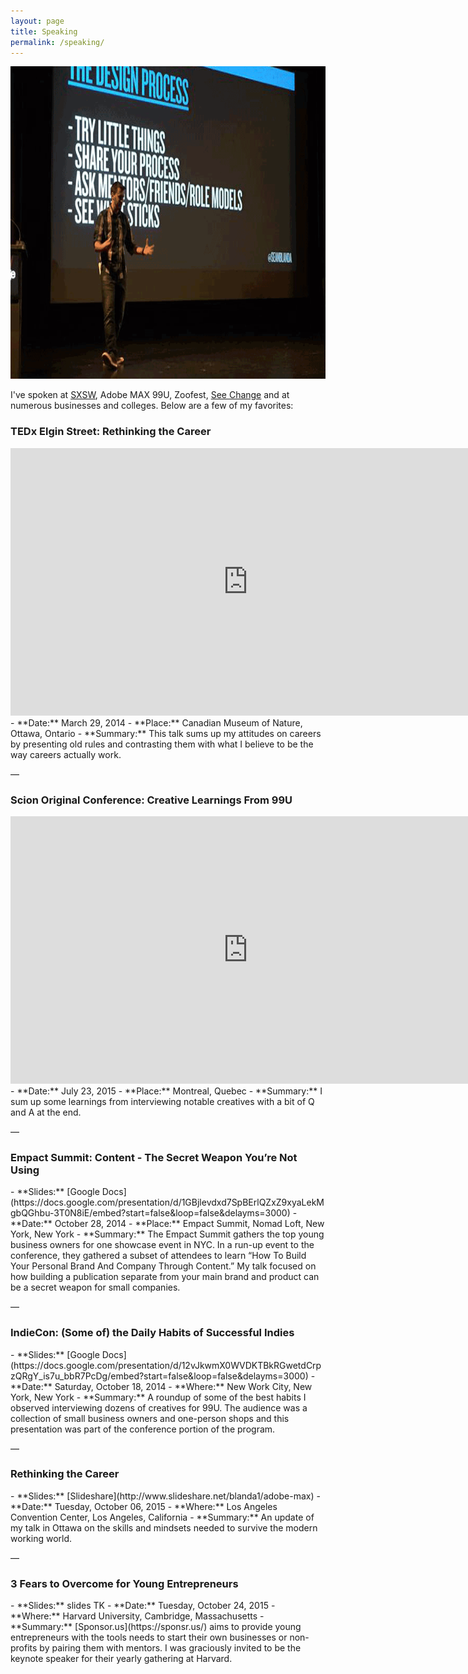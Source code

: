 ```yaml
---
layout: page
title: Speaking
permalink: /speaking/
---
```

<img src="/images/blanda_speaking.png" width="760" height="500" alt="Sean Blanda speaking at See Change. Photo by twitter.com/LouiseSandhaus">

I've spoken at [SXSW](http://austin2012.sched.org/speaker/seanblanda1), Adobe MAX 99U, Zoofest, [See Change](http://www.seechangeconference.org/) and at numerous businesses and colleges. Below are a few of my favorites:

<h3>TEDx Elgin Street: Rethinking the Career</h3>
<iframe width="760" height="428" src="https://www.youtube.com/embed/lpOh4cTtvNE" frameborder="0" allowfullscreen></iframe>
- **Date:** March 29, 2014
- **Place:** Canadian Museum of Nature, Ottawa, Ontario
- **Summary:** This talk sums up my attitudes on careers by presenting old rules and contrasting them with what I believe to be the way careers actually work.
<p class="center">—</p>
<h3>Scion Original Conference: Creative Learnings From 99U</h3>
<iframe width="760" height="428" src="https://www.youtube.com/embed/HIWhPukD6Lk" frameborder="0" allowfullscreen></iframe>
- **Date:** July 23, 2015
- **Place:** Montreal, Quebec
- **Summary:** I sum up some learnings from interviewing notable creatives with a bit of Q and A at the end.
<p class="center">—</p>
<h3>Empact Summit: Content - The Secret Weapon You’re Not Using</h3>
- **Slides:** [Google Docs](https://docs.google.com/presentation/d/1GBjlevdxd7SpBErlQZxZ9xyaLekMgbQGhbu-3T0N8iE/embed?start=false&loop=false&delayms=3000)
- **Date:** October 28, 2014
- **Place:** Empact Summit, Nomad Loft, New York, New York
- **Summary:** The Empact Summit gathers the top young business owners for one showcase event in NYC. In a run-up event to the conference, they gathered a subset of attendees to learn “How To Build Your Personal Brand And Company Through Content.” My talk focused on how building a publication separate from your main brand and product can be a secret weapon for small companies.
<p class="center">—</p>
<h3>IndieCon: (Some of) the Daily Habits of Successful Indies</h3>
- **Slides:** [Google Docs](https://docs.google.com/presentation/d/12vJkwmX0WVDKTBkRGwetdCrpzQRgY_is7u_bbR7PcDg/embed?start=false&loop=false&delayms=3000)
- **Date:** Saturday, October 18, 2014
- **Where:** New Work City, New York, New York
- **Summary:** A roundup of some of the best habits I observed interviewing dozens of creatives for 99U. The audience was a collection of small business owners and one-person shops and this presentation was part of the conference portion of the program.
<p class="center">—</p>
<h3>Rethinking the Career</h3>
- **Slides:** [Slideshare](http://www.slideshare.net/blanda1/adobe-max)
- **Date:** Tuesday, October 06, 2015
- **Where:** Los Angeles Convention Center, Los Angeles, California
- **Summary:** An update of my talk in Ottawa on the skills and mindsets needed to survive the modern working world.
<p class="center">—</p>
<h3>3 Fears to Overcome for Young Entrepreneurs</h3>
- **Slides:** slides TK
- **Date:** Tuesday, October 24, 2015
- **Where:** Harvard University, Cambridge, Massachusetts
- **Summary:** [Sponsor.us](https://sponsr.us/) aims to provide young entrepreneurs with the tools needs to start their own businesses or non-profits by pairing them with mentors. I was graciously invited to be the keynote speaker for their yearly gathering at Harvard.
